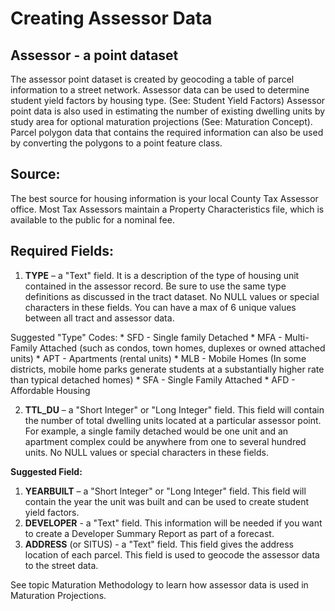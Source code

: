 # Creating Assessor Data

## Assessor - a point dataset
The assessor point dataset is created by geocoding a table of parcel information to a street network.  Assessor data can be used to determine student yield factors by housing type.  (See: Student Yield Factors)  Assessor point data is also used in estimating the number of existing dwelling units by study area for optional maturation projections (See: Maturation Concept).  Parcel polygon data that contains the required information can also be used by converting the polygons to a point feature class.

## Source:  
The best source for housing information is your local County Tax Assessor office.  Most Tax Assessors maintain a Property Characteristics file, which is available to the public for a nominal fee.  

## Required Fields:
1. **TYPE** – a "Text" field.  It is a description of the type of housing unit contained in the assessor record.  Be sure to use the same type definitions as discussed in the tract dataset. No NULL values or special characters in these fields. You can have a max of 6 unique values between all tract and assessor data.

  Suggested "Type" Codes:
     * SFD - Single family Detached
     * MFA - Multi-Family Attached (such as condos, town homes, duplexes or owned attached units)
     * APT - Apartments (rental units)
     * MLB - Mobile Homes (In some districts, mobile home parks generate students at a substantially higher rate than typical detached homes)
     * SFA - Single Family Attached
     * AFD - Affordable Housing


2. **TTL_DU** – a "Short Integer" or "Long Integer" field.  This field will contain the number of total dwelling units located at a particular assessor point.  For example, a single family detached would be one unit and an apartment complex could be anywhere from one to several hundred units. No NULL values or special characters in these fields.

 __Suggested Field:__
1. **YEARBUILT** – a "Short Integer" or "Long Integer" field.  This field will contain the year the unit was built and can be used to create student yield factors.
2. **DEVELOPER** - a "Text" field. This information will be needed if you want to create a Developer Summary Report as part of a forecast.
3. **ADDRESS** (or SITUS) - a "Text" field. This field gives the address location of each parcel.  This field is used to geocode the assessor data to the street data.


See topic Maturation Methodology to learn how assessor data is used in Maturation Projections.

 
